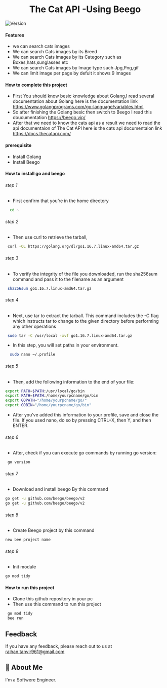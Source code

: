 
<h1 align="center">The Cat API -Using Beego</h1>
<p>
  <img alt="Version" src="https://img.shields.io/badge/version-1.0.0-blue.svg?cacheSeconds=2592000" />
</p>

#### Features
- we can search cats images
- We can search Cats images by its Breed
- We can search Cats images by its Category such as Boxes,hats,sunglasses etc
- We can search Cats images by Image type such Jpg,Png,gif
- We can limit image per page by defult it shows 9 images  

#### How to complete this project
- First You should know besic knowledge about Golang,I read several documentation about Golang here is the documentation link  https://www.golangprograms.com/go-language/variables.html
- So after finishing the Golang besic then switch to Beego I read this doucumentation https://beego.vip/
- After that we need to know the cats api as a result we need to read the api documentaion of The Cat API here is the cats  api documentaion link  https://docs.thecatapi.com/

#### prerequisite
- Install Golang
- Install Beego

#### How to install go and beego
 ###### step 1
 - First confirm that you’re in the home directory
 ```bash
   cd ~
```
###### step 2
- Then use curl to retrieve the tarball, 
 ```bash
  curl -OL https://golang.org/dl/go1.16.7.linux-amd64.tar.gz
```
###### step 3
- To verify the integrity of the file you downloaded, run the sha256sum command and pass it to the filename as an argument
 ```bash
  sha256sum go1.16.7.linux-amd64.tar.gz

```


###### step 4
- Next, use tar to extract the tarball. This command includes the -C flag which instructs tar to change to the given directory before performing any other operations
```bash
 sudo tar -C /usr/local -xvf go1.16.7.linux-amd64.tar.gz

```

- In this step, you will set paths in your environment.
```bash
  sudo nano ~/.profile


```
###### step 5
- Then, add the following information to the end of your file:

```bash
export PATH=$PATH:/usr/local/go/bin
export PATH=$PATH:/home/yourpcname/go/bin
export GOPATH="/home/yourpcname/go/"
export GOBIN="/home/yourpcname/go/bin"

```
- After you’ve added this information to your profile, save and close the file. If you used nano, do so by pressing CTRL+X, then Y, and then ENTER.
###### step 6
- After, check if you can execute go commands by running go version:

```bash
 go version
```
###### step 7
- Download and install beego By this command

```bash
go get -u github.com/beego/beego/v2
go get -u github.com/beego/beego/v2
```

###### step 8
- Create Beego project by this command

```bash
new bee project name
```
###### step 9
- Init module

```bash
go mod tidy
```
#### How to run this project 

- Clone this github repository in your pc 
- Then use this command to run this project
```bash
 go mod tidy
 bee run
```

## Feedback

If you have any feedback, please reach out to us at raihan.tanvir961@gmail.com


## 🚀 About Me
I'm a Softwere Engineer.

